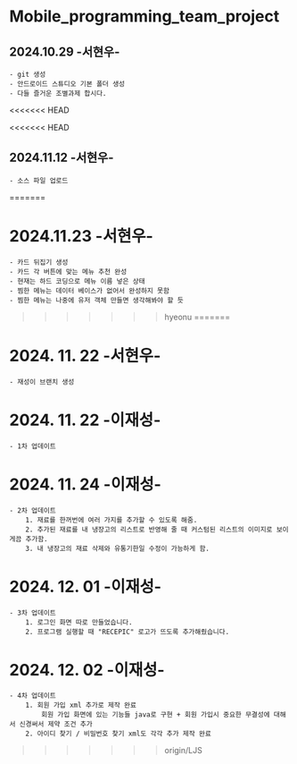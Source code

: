 # Mobile_programming_team_project

## 2024.10.29 -서현우-
    - git 생성
    - 안드로이드 스튜디오 기본 폴더 생성
    - 다들 즐거운 조별과제 합시다.
<<<<<<< HEAD

<<<<<<< HEAD
## 2024.11.12 -서현우-
    - 소스 파일 업로드
=======
# 2024.11.23 -서현우-
	- 카드 뒤집기 생성
	- 카드 각 버튼에 맞는 메뉴 추천 완성
	- 현재는 하드 코딩으로 메뉴 이름 넣은 상태
	- 찜한 메뉴는 데이터 베이스가 없어서 완성하지 못함
	- 찜한 메뉴는 나중에 유저 객체 만들면 생각해봐야 할 듯
>>>>>>> hyeonu
=======
# 2024. 11. 22 -서현우-
    - 재성이 브랜치 생성
# 2024. 11. 22 -이재성-
    - 1차 업데이트
# 2024. 11. 24 -이재성-
    - 2차 업데이트 
        1. 재료를 한꺼번에 여러 가지를 추가할 수 있도록 해줌.
        2. 추가된 재료를 내 냉장고의 리스트로 반영해 줄 때 커스텀된 리스트의 이미지로 보이게끔 추가함.
        3. 내 냉장고의 재료 삭제와 유통기한일 수정이 가능하게 함.
# 2024. 12. 01 -이재성-
    - 3차 업데이트 
        1. 로그인 화면 따로 만들었습니다.
        2. 프로그램 실행할 때 "RECEPIC" 로고가 뜨도록 추가해줬습니다.
# 2024. 12. 02 -이재성-
    - 4차 업데이트
        1. 회원 가입 xml 추가로 제작 완료
            회원 가입 화면에 있는 기능들 java로 구현 + 회원 가입시 중요한 무결성에 대해서 신경써서 제약 조건 추가
        2. 아이디 찾기 / 비밀번호 찾기 xml도 각각 추가 제작 완료
>>>>>>> origin/LJS

